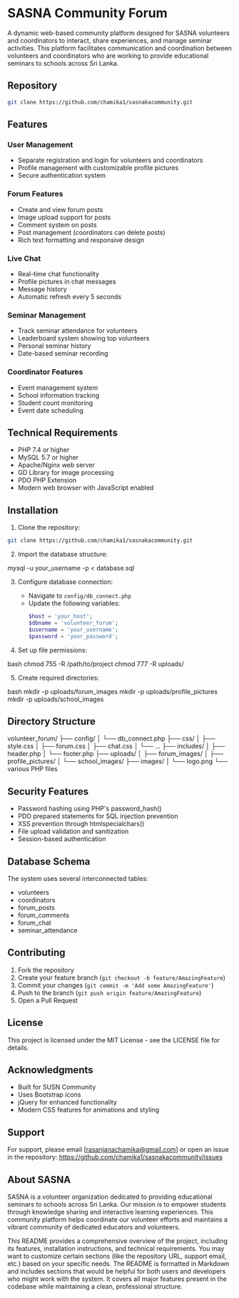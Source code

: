 # SASNA Community Forum

A dynamic web-based community platform designed for SASNA volunteers and coordinators to interact, share experiences, and manage seminar activities. This platform facilitates communication and coordination between volunteers and coordinators who are working to provide educational seminars to schools across Sri Lanka.

## Repository

```bash
git clone https://github.com/chamika1/sasnakacommunity.git
```

## Features

### User Management
- Separate registration and login for volunteers and coordinators
- Profile management with customizable profile pictures
- Secure authentication system

### Forum Features
- Create and view forum posts
- Image upload support for posts
- Comment system on posts
- Post management (coordinators can delete posts)
- Rich text formatting and responsive design

### Live Chat
- Real-time chat functionality
- Profile pictures in chat messages
- Message history
- Automatic refresh every 5 seconds

### Seminar Management
- Track seminar attendance for volunteers
- Leaderboard system showing top volunteers
- Personal seminar history
- Date-based seminar recording

### Coordinator Features
- Event management system
- School information tracking
- Student count monitoring
- Event date scheduling

## Technical Requirements

- PHP 7.4 or higher
- MySQL 5.7 or higher
- Apache/Nginx web server
- GD Library for image processing
- PDO PHP Extension
- Modern web browser with JavaScript enabled

## Installation

1. Clone the repository:
```bash
git clone https://github.com/chamika1/sasnakacommunity.git
```

2. Import the database structure:

mysql -u your_username -p < database.sql


3. Configure database connection:
   - Navigate to `config/db_connect.php`
   - Update the following variables:
     ```php
     $host = 'your_host';
     $dbname = 'volunteer_forum';
     $username = 'your_username';
     $password = 'your_password';
     ```

4. Set up file permissions:

bash
chmod 755 -R /path/to/project
chmod 777 -R uploads/

5. Create required directories:

bash
mkdir -p uploads/forum_images
mkdir -p uploads/profile_pictures
mkdir -p uploads/school_images

## Directory Structure

volunteer_forum/
├── config/
│ └── db_connect.php
├── css/
│ ├── style.css
│ ├── forum.css
│ ├── chat.css
│ └── ...
├── includes/
│ ├── header.php
│ └── footer.php
├── uploads/
│ ├── forum_images/
│ ├── profile_pictures/
│ └── school_images/
├── images/
│ └── logo.png
└── various PHP files



## Security Features

- Password hashing using PHP's password_hash()
- PDO prepared statements for SQL injection prevention
- XSS prevention through htmlspecialchars()
- File upload validation and sanitization
- Session-based authentication

## Database Schema

The system uses several interconnected tables:
- volunteers
- coordinators
- forum_posts
- forum_comments
- forum_chat
- seminar_attendance

## Contributing

1. Fork the repository
2. Create your feature branch (`git checkout -b feature/AmazingFeature`)
3. Commit your changes (`git commit -m 'Add some AmazingFeature'`)
4. Push to the branch (`git push origin feature/AmazingFeature`)
5. Open a Pull Request

## License

This project is licensed under the MIT License - see the LICENSE file for details.

## Acknowledgments

- Built for SUSN Community
- Uses Bootstrap icons
- jQuery for enhanced functionality
- Modern CSS features for animations and styling

## Support

For support, please email [rasanjanachamika@gmail.com] or open an issue in the repository: https://github.com/chamika1/sasnakacommunity/issues

## About SASNA

SASNA is a volunteer organization dedicated to providing educational seminars to schools across Sri Lanka. Our mission is to empower students through knowledge sharing and interactive learning experiences. This community platform helps coordinate our volunteer efforts and maintains a vibrant community of dedicated educators and volunteers.

This README provides a comprehensive overview of the project, including its features, installation instructions, and technical requirements. You may want to customize certain sections (like the repository URL, support email, etc.) based on your specific needs.
The README is formatted in Markdown and includes sections that would be helpful for both users and developers who might work with the system. It covers all major features present in the codebase while maintaining a clean, professional structure.

